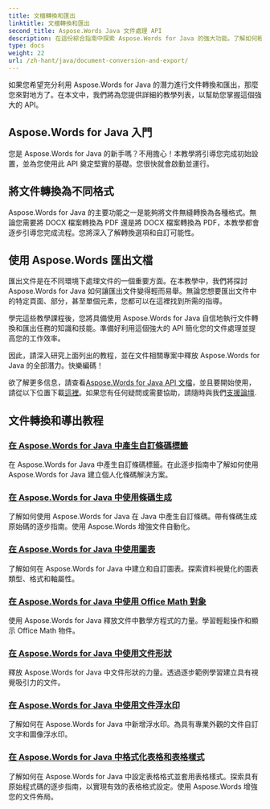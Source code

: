```yaml
---
title: 文檔轉換和匯出
linktitle: 文檔轉換和匯出
second_title: Aspose.Words Java 文件處理 API
description: 在這份綜合指南中探索 Aspose.Words for Java 的強大功能。了解如何輕鬆轉換和匯出文件。
type: docs
weight: 22
url: /zh-hant/java/document-conversion-and-export/
---
```


如果您希望充分利用 Aspose.Words for Java 的潛力進行文件轉換和匯出，那麼您來對地方了。在本文中，我們將為您提供詳細的教學列表，以幫助您掌握這個強大的 API。

## Aspose.Words for Java 入門
您是 Aspose.Words for Java 的新手嗎？不用擔心！本教學將引導您完成初始設置，並為您使用此 API 奠定堅實的基礎。您很快就會啟動並運行。

## 將文件轉換為不同格式
Aspose.Words for Java 的主要功能之一是能夠將文件無縫轉換為各種格式。無論您需要將 DOCX 檔案轉換為 PDF 還是將 DOCX 檔案轉換為 PDF，本教學都會逐步引導您完成流程。您將深入了解轉換選項和自訂可能性。

## 使用 Aspose.Words 匯出文檔
匯出文件是在不同環境下處理文件的一個重要方面。在本教學中，我們將探討 Aspose.Words for Java 如何讓匯出文件變得輕而易舉。無論您想要匯出文件中的特定頁面、部分，甚至單個元素，您都可以在這裡找到所需的指導。

學完這些教學課程後，您將具備使用 Aspose.Words for Java 自信地執行文件轉換和匯出任務的知識和技能。準備好利用這個強大的 API 簡化您的文件處理並提高您的工作效率。

因此，請深入研究上面列出的教程，並在文件相關專案中釋放 Aspose.Words for Java 的全部潛力。快樂編碼！

欲了解更多信息，請查看[Aspose.Words for Java API 文檔](https://reference.aspose.com/words/java/)，並且要開始使用，請從以下位置下載[這裡](https://releases.aspose.com/words/java/)。如果您有任何疑問或需要協助，請隨時與我們[支援論壇](https://forum.aspose.com/).

## 文件轉換和導出教程
### [在 Aspose.Words for Java 中產生自訂條碼標籤](./generating-custom-barcode-labels/)
在 Aspose.Words for Java 中產生自訂條碼標籤。在此逐步指南中了解如何使用 Aspose.Words for Java 建立個人化條碼解決方案。
### [在 Aspose.Words for Java 中使用條碼生成](./using-barcode-generation/)
了解如何使用 Aspose.Words for Java 在 Java 中產生自訂條碼。帶有條碼生成原始碼的逐步指南。使用 Aspose.Words 增強文件自動化。
### [在 Aspose.Words for Java 中使用圖表](./using-charts/)
了解如何在 Aspose.Words for Java 中建立和自訂圖表。探索資料視覺化的圖表類型、格式和軸屬性。
### [在 Aspose.Words for Java 中使用 Office Math 對象](./using-office-math-objects/)
使用 Aspose.Words for Java 釋放文件中數學方程式的力量。學習輕鬆操作和顯示 Office Math 物件。
### [在 Aspose.Words for Java 中使用文件形狀](./using-document-shapes/)
釋放 Aspose.Words for Java 中文件形狀的力量。透過逐步範例學習建立具有視覺吸引力的文件。
### [在 Aspose.Words for Java 中使用文件浮水印](./using-watermarks-to-documents/)
了解如何在 Aspose.Words for Java 中新增浮水印。為具有專業外觀的文件自訂文字和圖像浮水印。
### [在 Aspose.Words for Java 中格式化表格和表格樣式](./formatting-tables-and-table-styles/)
了解如何在 Aspose.Words for Java 中設定表格格式並套用表格樣式。探索具有原始程式碼的逐步指南，以實現有效的表格格式設定。使用 Aspose.Words 增強您的文件佈局。